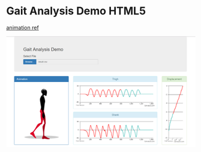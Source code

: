 Gait Analysis Demo HTML5
========

[animation ref](https://codepen.io/yangpeicheng/pen/xmRXyb)

![demo](img/demo.PNG)